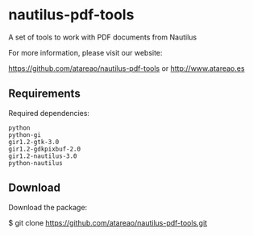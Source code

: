 # nautilus-pdf-tools

A set of tools to work with PDF documents from Nautilus

For more information, please visit our website:

https://github.com/atareao/nautilus-pdf-tools
or
http://www.atareao.es

## Requirements

Required dependencies:

```
python
python-gi
gir1.2-gtk-3.0
gir1.2-gdkpixbuf-2.0
gir1.2-nautilus-3.0
python-nautilus
```

## Download

Download the package:

$ git clone https://github.com/atareao/nautilus-pdf-tools.git
